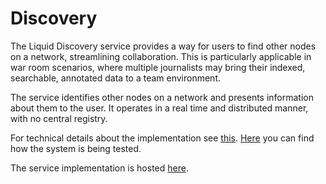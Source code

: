 # Discovery

The Liquid Discovery service provides a way for users to find other nodes on a
network, streamlining collaboration. This is particularly applicable in war
room scenarios, where multiple journalists may bring their indexed, searchable,
annotated data to a team environment.

The service identifies other nodes on a network and presents information about
them to the user. It operates in a real time and distributed manner, with no
central registry.

For technical details about the implementation see 
[this](DiscoveryImplementation.md). [Here](DiscoveryTestingStrategy.md) you
can find how the system is being tested.

The service implementation is hosted
[here](github.com/liquidinvestigations/discover).

